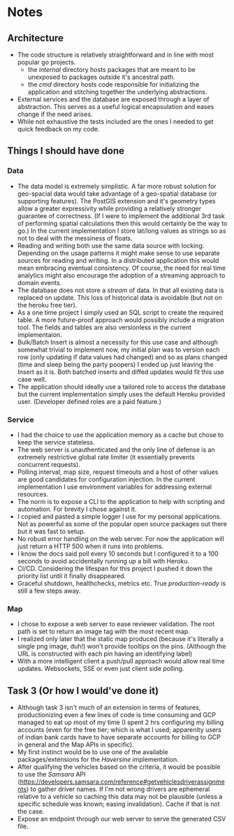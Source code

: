 # Notes

## Architecture
* The code structure is relatively straightforward and in line with most popular go projects.
    * the *internal* directory hosts packages that are meant to be unexposed to packages outside it's ancestral path.
    * the *cmd* directory hosts code responsible for initializing the application and stitching together the underlying abstractions.
* External services and the database are exposed through a layer of abstraction. This serves as a useful logical encapsulation and eases change if the need arises. 
* While not exhaustive the tests included are the ones I needed to get quick feedback on my code.

## Things I should have done
### Data
* The data model is extremely simplistic. A far more robust solution for geo-spacial data would take advantage of a geo-spatial database (or supporting features). The PostGIS extension and it's geometry types allow a greater expressivity while providing a relatively stronger guarantee of correctness. (If I were to implement the additional 3rd task of performing spatial calculations then this would certainly be the way to go.) In the current implementation I store lat/long values as strings so as not to deal with the messiness of floats.
* Reading and writing both use the same data source with locking. Depending on the usage patterns it might make sense to use separate sources for reading and writing. In a distributed application this would mean embracing eventual consistency. Of course, the need for real time analytics might also encourage the adoption of a streaming approach to domain events.
* The database does not store a *stream* of data. In that all existing data is replaced on update. This loss of historical data is avoidable (but not on the heroku free tier).
* As a one time project I simply used an SQL script to create the required table. A more future-proof approach would possibly include a migration tool. The fields and tables are also versionless in the current implementaion.
* Bulk/Batch Insert is almost a necessity for this use case and although somewhat trivial to implement now, my initial plan was to version each row (only updating if data values had changed) and so as plans changed (time and sleep being the party poopers) I ended up just leaving the Insert as it is. Both batched inserts and diffed updates would fit this use case well.
* The application should ideally use a tailored role to access the database but the current implementation simply uses the default Heroku provided user. (Developer defined roles are a paid feature.)

### Service
* I had the choice to use the application memory as a cache but chose to keep the service stateless.
* The web server is unauthenticated and the only line of defense is an extremely restrictive global rate limiter (it essentially prevents concurrent requests).
* Polling interval, map size, request timeouts and a host of other values are good candidates for configuration injection. In the current implementation I use environment variables for addressing external resources.
* The norm is to expose a CLI to the application to help with scripting and automation. For brevity I chose against it.
* I copied and pasted a simple logger I use for my personal applications. Not as powerful as some of the popular open source packages out there but it was fast to setup.
* No robust error handling on the web server. For now the application will just return a HTTP 500 when it runs into problems.
* I know the docs said poll every 10 seconds but I configured it to a 100 seconds to avoid accidentally running up a bill with Heroku.
* CI/CD. Considering the lifespan for this project I pushed it down the priority list until it finally disappeared.
* Graceful shutdown, healthchecks, metrics etc. True *production-ready* is still a few steps away.

### Map
* I chose to expose a web server to ease reviewer validation. The root path is set to return an image tag with the most recent map.
* I realized only later that the static map produced (because it's literally a single png image, duh!) won't provide tooltips on the pins. (Although the URL is constructed with each pin having an identifying label)
* With a more intelligent client a push/pull approach would allow real time updates. Websockets, SSE or even just client side polling. 

## Task 3 (Or how I would've done it)
* Although task 3 isn't much of an extension in terms of features, productionizing even a few lines of code is time consuming and GCP managed to eat up most of my time (I spent 2 hrs configuring my billing accounts (even for the free tier; which is what I used; apparenlty users of indian bank cards have to have separate accounts for billing to GCP in general and the Map APIs in specific).
* My first instinct would be to use one of the available packages/extensions for the *Haversine* implementation.
* After qualifying the vehicles based on the criteria, it would be possible to use the *Samsara* API (https://developers.samsara.com/reference#getvehiclesdriverassignments) to gather driver names. If I'm not wrong drivers are ephemeral relative to a vehicle so caching this data may not be plausible (unless a specific schedule was known; easing invalidation). Cache if that is not the case.
* Expose an endpoint through our web server to serve the generated CSV file.

